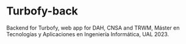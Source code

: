 # Turbofy-back
Backend for Turbofy, web app for DAH, CNSA and TRWM, Máster en Tecnologías y Aplicaciones en Ingeniería Informática, UAL 2023.
